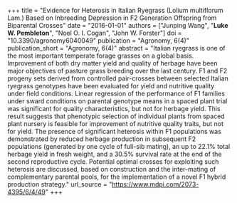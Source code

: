 +++
title = "Evidence for Heterosis in Italian Ryegrass (Lolium multiflorum Lam.) Based on Inbreeding Depression in F2 Generation Offspring from Biparental Crosses"
date = "2016-01-01"
authors = ["Junping Wang", "**Luke W. Pembleton**", "Noel O. I. Cogan", "John W. Forster"]
doi = "10.3390/agronomy6040049"
publication = "Agronomy, 6(4)"
publication_short = "Agronomy, 6(4)"
abstract = "Italian ryegrass is one of the most important temperate forage grasses on a global basis. Improvement of both dry matter yield and quality of herbage have been major objectives of pasture grass breeding over the last century. F1 and F2 progeny sets derived from controlled pair-crosses between selected Italian ryegrass genotypes have been evaluated for yield and nutritive quality under field conditions. Linear regression of the performance of F1 families under sward conditions on parental genotype means in a spaced plant trial was significant for quality characteristics, but not for herbage yield. This result suggests that phenotypic selection of individual plants from spaced plant nursery is feasible for improvement of nutritive quality traits, but not for yield. The presence of significant heterosis within F1 populations was demonstrated by reduced herbage production in subsequent F2 populations (generated by one cycle of full-sib mating), an up to 22.1% total herbage yield in fresh weight, and a 30.5% survival rate at the end of the second reproductive cycle. Potential optimal crosses for exploiting such heterosis are discussed, based on construction and the inter-mating of complementary parental pools, for the implementation of a novel F1 hybrid production strategy."
url_source = "https://www.mdpi.com/2073-4395/6/4/49"
+++
